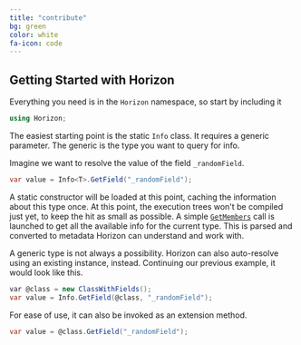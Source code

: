 ```yaml
---
title: "contribute"
bg: green
color: white
fa-icon: code
---
```


## Getting Started with Horizon

Everything you need is in the `Horizon` namespace, so start by including it

```csharp
using Horizon;
```

The easiest starting point is the static `Info` class. It requires a generic parameter. The generic is the type you want to query for info.

Imagine we want to resolve the value of the field `_randomField`.

```csharp
var value = Info<T>.GetField("_randomField");
```

A static constructor will be loaded at this point, caching the information about this type once. At this point, the execution trees won't be compiled just yet, to keep the hit as small as possible. A simple [`GetMembers`](https://msdn.microsoft.com/en-us/library/k2w5ey1e.aspx) call is launched to get all the available info for the current type. This is parsed and converted to metadata Horizon can understand and work with.

A generic type is not always a possibility. Horizon can also auto-resolve using an existing instance, instead. Continuing our previous example, it would look like this.

```csharp
var @class = new ClassWithFields();
var value = Info.GetField(@class, "_randomField");
```

For ease of use, it can also be invoked as an extension method.

```csharp
var value = @class.GetField("_randomField");
```
